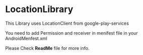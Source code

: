 LocationLibrary
===============

This Library uses LocationClient from google-play-services

You need to add Permission and receiver in menifest file in your AndroidMenfest.xml

Please Check <b>ReadMe</b> file for more info.

<uses-permission android:name="android.permission.ACCESS_FINE_LOCATION" />
<uses-permission android:name="android.permission.ACCESS_COARSE_LOCATION" />

<receiver
android:name="com.LocationLibrary.locations.receiver.LocationReceived"
android:exported="true" >
</receiver>
